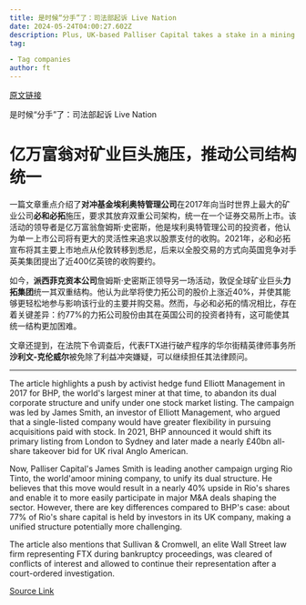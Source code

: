 ```yaml
---
title: 是时候“分手”了：司法部起诉 Live Nation
date: 2024-05-24T04:00:27.602Z
description: Plus, UK-based Palliser Capital takes a stake in a mining giant and FTX probe absolves Sullivan & Cromwell
tag: 

- Tag companies
author: ft
---
```


[原文链接](https://ft.com/content/e0dde4b0-667d-48ea-a743-70929df62ef1)

是时候“分手”了：司法部起诉 Live Nation

# 亿万富翁对矿业巨头施压，推动公司结构统一

一篇文章重点介绍了**对冲基金埃利奥特管理公司**在2017年向当时世界上最大的矿业公司**必和必拓**施压，要求其放弃双重公司架构，统一在一个证券交易所上市。该活动的领导者是亿万富翁詹姆斯·史密斯，他是埃利奥特管理公司的投资者，他认为单一上市公司将有更大的灵活性来追求以股票支付的收购。2021年，必和必拓宣布将其主要上市地点从伦敦转移到悉尼，后来以全股交易的方式向英国竞争对手英美集团提出了近400亿英镑的收购要约。

如今，**派西菲克资本公司**詹姆斯·史密斯正领导另一场活动，敦促全球矿业巨头**力拓集团**统一其双重结构。他认为此举将使力拓公司的股价上涨近40%，并使其能够更轻松地参与影响该行业的主要并购交易。然而，与必和必拓的情况相比，存在着关键差异：约77%的力拓公司股份由其在英国公司的投资者持有，这可能使其统一结构更加困难。

文章还提到，在法院下令调查后，代表FTX进行破产程序的华尔街精英律师事务所**沙利文-克伦威尔**被免除了利益冲突嫌疑，可以继续担任其法律顾问。

---

The article highlights a push by activist hedge fund Elliott Management in 2017 for BHP, the world's largest miner at that time, to abandon its dual corporate structure and unify under one stock market listing. The campaign was led by James Smith, an investor of Elliott Management, who argued that a single-listed company would have greater flexibility in pursuing acquisitions paid with stock. In 2021, BHP announced it would shift its primary listing from London to Sydney and later made a nearly £40bn all-share takeover bid for UK rival Anglo American.

Now, Palliser Capital's James Smith is leading another campaign urging Rio Tinto, the world'amoor mining company, to unify its dual structure. He believes that this move would result in a nearly 40% upside in Rio's shares and enable it to more easily participate in major M&A deals shaping the sector. However, there are key differences compared to BHP's case: about 77% of Rio's share capital is held by investors in its UK company, making a unified structure potentially more challenging.

The article also mentions that Sullivan & Cromwell, an elite Wall Street law firm representing FTX during bankruptcy proceedings, was cleared of conflicts of interest and allowed to continue their representation after a court-ordered investigation.

[Source Link](https://ft.com/content/e0dde4b0-667d-48ea-a743-70929df62ef1)


